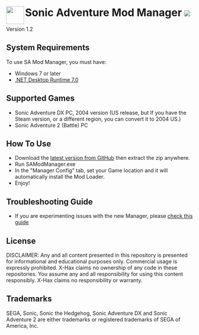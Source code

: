 <h1>
	<a href="#-------------------sa-mod-manager">
	<img width="48" align="left" src="https://github.com/X-Hax/SA-Mod-Manager/blob/553a3d65d609fb7625f2abc0e6e1309c8776c32d/ModManagerWPF/Icons/SADXModManager_.png">
	</a>
	Sonic Adventure Mod Manager
	<img src="https://github.com/X-Hax/SA-Mod-Manager/actions/workflows/build.yml/badge.svg">
</h1>

Version 1.2


## System Requirements

To use SA Mod Manager, you must have:
* Windows 7 or later
* [.NET Desktop Runtime 7.0](https://dotnet.microsoft.com/en-us/download/dotnet/thank-you/runtime-desktop-7.0.9-windows-x64-installer)

## Supported Games
* Sonic Adventure DX PC, 2004 version (US release, but If you have the Steam version, or a different region, you can convert it to 2004 US.)
* Sonic Adventure 2 (Battle) PC

## How To Use
- Download the [latest version from GitHub](https://github.com/X-Hax/SA-Mod-Manager/releases/latest) then extract the zip anywhere.
- Run SAModManager.exe
- In the "Manager Config" tab, set your Game location and it will automatically install the Mod Loader.
- Enjoy!

## Troubleshooting Guide
- If you are experimenting issues with the new Manager, please [check this guide](https://github.com/X-Hax/SA-Mod-Manager/wiki/Troubleshooting-Guide)


## License

DISCLAIMER:
Any and all content presented in this repository is presented for
informational and educational purposes only. Commercial usage is
expressly prohibited. X-Hax claims no ownership of any code
in these repositories. You assume any and all responsibility for
using this content responsibly. X-Hax claims no responsibility
or warranty.


## Trademarks

SEGA, Sonic, Sonic the Hedgehog, Sonic Adventure DX and Sonic Adventure 2 are either
trademarks or registered trademarks of SEGA of America, Inc.
